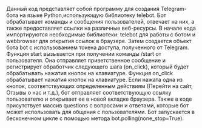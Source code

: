 Данный код представляет собой программу для создания Telegram-бота на языке Python,использующую библиотеку telebot.
Бот обрабатывает команды и сообщения пользователей, отвечает на них, а также предоставляет ссылки на различные веб-ресурсы.
В начале кода импортируются необходимые библиотеки: telebot для работы с ботом и webbrowser для открытия ссылок в браузере. 
Затем создается объект бота bot с использованием токена доступа, полученного от Telegram.
Функция start вызывается при получении команды /start от пользователя.
Она отправляет приветственное сообщение и регистрирует обработчик следующего шага (on_click),
который будет обрабатывать нажатия кнопок на клавиатуре.
Функция on_click обрабатывает нажатия кнопок на клавиатуре. 
Если нажата одна из кнопок, соответствующих определенным действиям (Перейти на сайт, Отзывы о нас и т.д.), 
бот отправляет соответствующую ссылку пользователю и открывает ее в новой вкладке браузера.
Также в коде присутствует массив questions с вопросами и ответами, которые бот может использовать для общения с пользователями.
Бот запускается в бесконечном цикле с помощью метода bot.polling(none_stop=True).

